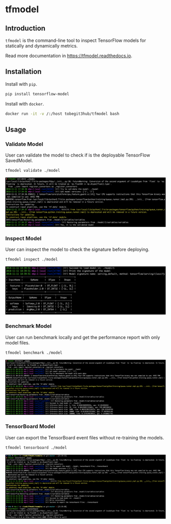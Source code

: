 # tfmodel

## Introduction

`tfmodel` is the command-line tool to inspect TensorFlow models for statically and dynamically metrics.

Read more documentation in <https://tfmodel.readthedocs.io>.

## Installation

Install with `pip`.

```bash
pip install tensorflow-model
```

Install with `docker`.

```bash
docker run -it -v /:/host tobegit3hub/tfmodel bash
```

## Usage

### Validate Model

User can validate the model to check if is the deployable TensorFlow SavedModel. 

```bash
tfmodel validate ./model
```

![](./images/validate_model.png)

### Inspect Model

User can inspect the model to check the signature before deploying.

```bash
tfmodel inspect ./model
```

![](./images/inspect_model.png)

### Benchmark Model

User can run benchmark locally and get the performance report with only model files.  

```bash
tfmodel benchmark ./model
```

![](./images/benchmark_model.png)

### TensorBoard Model

User can export the TensorBoard event files without re-training the models.

```bash
tfmodel tensorboard ./model
```

![](./images/tensorboard_model.png)